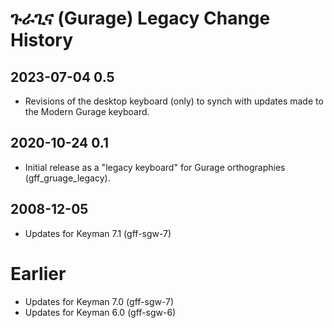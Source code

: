 # ጉራጊና (Gurage) Legacy Change History

## 2023-07-04 0.5
* Revisions of the desktop keyboard (only) to synch with updates made to the Modern Gurage keyboard.

## 2020-10-24 0.1
* Initial release as a "legacy keyboard" for Gurage orthographies (gff\_gruage\_legacy).

## 2008-12-05
* Updates for Keyman 7.1 (gff-sgw-7)

# Earlier
* Updates for Keyman 7.0 (gff-sgw-7)
* Updates for Keyman 6.0 (gff-sgw-6)
